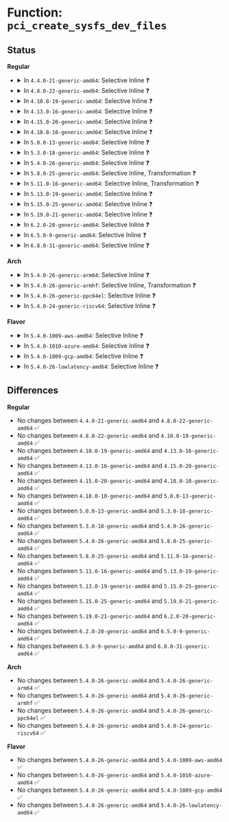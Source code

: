 # Function: <code>pci_create_sysfs_dev_files</code>

## Status
<b>Regular</b>
<ul>
<li>
<details>
<summary>In <code>4.4.0-21-generic-amd64</code>: Selective Inline ❓</summary>

```c
int pci_create_sysfs_dev_files(struct pci_dev * pdev)
```

```json
{
  "name": "pci_create_sysfs_dev_files",
  "collision_type": "Unique Global",
  "inline_type": "Selective",
  "funcs": [
    {
      "addr": 18446744071583287680,
      "name": "pci_create_sysfs_dev_files",
      "external": true,
      "loc": "drivers/pci/pci-sysfs.c:1376",
      "file": "drivers/pci/pci-sysfs.c",
      "inline": "not declared, inlined",
      "caller_inline": [],
      "caller_func": [
        "drivers/pci/bus.c:pci_bus_add_device",
        "drivers/pci/pci-sysfs.c:pci_sysfs_init"
      ]
    }
  ],
  "symbols": [
    {
      "addr": 18446744071583287680,
      "name": "pci_create_sysfs_dev_files",
      "section": ".text",
      "bind": "STB_GLOBAL",
      "size": 876
    }
  ]
}
```
</details>
</li>
<li>
<details>
<summary>In <code>4.8.0-22-generic-amd64</code>: Selective Inline ❓</summary>

```c
int pci_create_sysfs_dev_files(struct pci_dev * pdev)
```

```json
{
  "name": "pci_create_sysfs_dev_files",
  "collision_type": "Unique Global",
  "inline_type": "Selective",
  "funcs": [
    {
      "addr": 18446744071583598880,
      "name": "pci_create_sysfs_dev_files",
      "external": true,
      "loc": "drivers/pci/pci-sysfs.c:1377",
      "file": "drivers/pci/pci-sysfs.c",
      "inline": "not declared, inlined",
      "caller_inline": [],
      "caller_func": [
        "drivers/pci/bus.c:pci_bus_add_device",
        "drivers/pci/pci-sysfs.c:pci_sysfs_init"
      ]
    }
  ],
  "symbols": [
    {
      "addr": 18446744071583598880,
      "name": "pci_create_sysfs_dev_files",
      "section": ".text",
      "bind": "STB_GLOBAL",
      "size": 815
    }
  ]
}
```
</details>
</li>
<li>
<details>
<summary>In <code>4.10.0-19-generic-amd64</code>: Selective Inline ❓</summary>

```c
int pci_create_sysfs_dev_files(struct pci_dev * pdev)
```

```json
{
  "name": "pci_create_sysfs_dev_files",
  "collision_type": "Unique Global",
  "inline_type": "Selective",
  "funcs": [
    {
      "addr": 18446744071583736048,
      "name": "pci_create_sysfs_dev_files",
      "external": true,
      "loc": "drivers/pci/pci-sysfs.c:1379",
      "file": "drivers/pci/pci-sysfs.c",
      "inline": "not declared, inlined",
      "caller_inline": [],
      "caller_func": [
        "drivers/pci/bus.c:pci_bus_add_device",
        "drivers/pci/pci-sysfs.c:pci_sysfs_init"
      ]
    }
  ],
  "symbols": [
    {
      "addr": 18446744071583736048,
      "name": "pci_create_sysfs_dev_files",
      "section": ".text",
      "bind": "STB_GLOBAL",
      "size": 815
    }
  ]
}
```
</details>
</li>
<li>
<details>
<summary>In <code>4.13.0-16-generic-amd64</code>: Selective Inline ❓</summary>

```c
int pci_create_sysfs_dev_files(struct pci_dev * pdev)
```

```json
{
  "name": "pci_create_sysfs_dev_files",
  "collision_type": "Unique Global",
  "inline_type": "Selective",
  "funcs": [
    {
      "addr": 18446744071583777840,
      "name": "pci_create_sysfs_dev_files",
      "external": true,
      "loc": "drivers/pci/pci-sysfs.c:1531",
      "file": "drivers/pci/pci-sysfs.c",
      "inline": "not declared, inlined",
      "caller_inline": [],
      "caller_func": [
        "drivers/pci/bus.c:pci_bus_add_device",
        "drivers/pci/pci-sysfs.c:pci_sysfs_init"
      ]
    }
  ],
  "symbols": [
    {
      "addr": 18446744071583777840,
      "name": "pci_create_sysfs_dev_files",
      "section": ".text",
      "bind": "STB_GLOBAL",
      "size": 863
    }
  ]
}
```
</details>
</li>
<li>
<details>
<summary>In <code>4.15.0-20-generic-amd64</code>: Selective Inline ❓</summary>

```c
int pci_create_sysfs_dev_files(struct pci_dev * pdev)
```

```json
{
  "name": "pci_create_sysfs_dev_files",
  "collision_type": "Unique Global",
  "inline_type": "Selective",
  "funcs": [
    {
      "addr": 18446744071584037968,
      "name": "pci_create_sysfs_dev_files",
      "external": true,
      "loc": "drivers/pci/pci-sysfs.c:1566",
      "file": "drivers/pci/pci-sysfs.c",
      "inline": "not declared, inlined",
      "caller_inline": [],
      "caller_func": [
        "drivers/pci/bus.c:pci_bus_add_device",
        "drivers/pci/pci-sysfs.c:pci_sysfs_init"
      ]
    }
  ],
  "symbols": [
    {
      "addr": 18446744071584037968,
      "name": "pci_create_sysfs_dev_files",
      "section": ".text",
      "bind": "STB_GLOBAL",
      "size": 863
    }
  ]
}
```
</details>
</li>
<li>
<details>
<summary>In <code>4.18.0-10-generic-amd64</code>: Selective Inline ❓</summary>

```c
int pci_create_sysfs_dev_files(struct pci_dev * pdev)
```

```json
{
  "name": "pci_create_sysfs_dev_files",
  "collision_type": "Unique Global",
  "inline_type": "Selective",
  "funcs": [
    {
      "addr": 18446744071584235024,
      "name": "pci_create_sysfs_dev_files",
      "external": true,
      "loc": "drivers/pci/pci-sysfs.c:1490",
      "file": "drivers/pci/pci-sysfs.c",
      "inline": "not declared, inlined",
      "caller_inline": [],
      "caller_func": [
        "drivers/pci/bus.c:pci_bus_add_device",
        "drivers/pci/pci-sysfs.c:pci_sysfs_init"
      ]
    }
  ],
  "symbols": [
    {
      "addr": 18446744071584235024,
      "name": "pci_create_sysfs_dev_files",
      "section": ".text",
      "bind": "STB_GLOBAL",
      "size": 639
    }
  ]
}
```
</details>
</li>
<li>
<details>
<summary>In <code>5.0.0-13-generic-amd64</code>: Selective Inline ❓</summary>

```c
int pci_create_sysfs_dev_files(struct pci_dev * pdev)
```

```json
{
  "name": "pci_create_sysfs_dev_files",
  "collision_type": "Unique Global",
  "inline_type": "Selective",
  "funcs": [
    {
      "addr": 18446744071584324688,
      "name": "pci_create_sysfs_dev_files",
      "external": true,
      "loc": "drivers/pci/pci-sysfs.c:1491",
      "file": "drivers/pci/pci-sysfs.c",
      "inline": "not declared, inlined",
      "caller_inline": [],
      "caller_func": [
        "drivers/pci/bus.c:pci_bus_add_device",
        "drivers/pci/pci-sysfs.c:pci_sysfs_init"
      ]
    }
  ],
  "symbols": [
    {
      "addr": 18446744071584324688,
      "name": "pci_create_sysfs_dev_files",
      "section": ".text",
      "bind": "STB_GLOBAL",
      "size": 639
    }
  ]
}
```
</details>
</li>
<li>
<details>
<summary>In <code>5.3.0-18-generic-amd64</code>: Selective Inline ❓</summary>

```c
int pci_create_sysfs_dev_files(struct pci_dev * pdev)
```

```json
{
  "name": "pci_create_sysfs_dev_files",
  "collision_type": "Unique Global",
  "inline_type": "Selective",
  "funcs": [
    {
      "addr": 18446744071584519568,
      "name": "pci_create_sysfs_dev_files",
      "external": true,
      "loc": "drivers/pci/pci-sysfs.c:1492",
      "file": "drivers/pci/pci-sysfs.c",
      "inline": "not declared, inlined",
      "caller_inline": [],
      "caller_func": [
        "drivers/pci/bus.c:pci_bus_add_device",
        "drivers/pci/pci-sysfs.c:pci_sysfs_init"
      ]
    }
  ],
  "symbols": [
    {
      "addr": 18446744071584519568,
      "name": "pci_create_sysfs_dev_files",
      "section": ".text",
      "bind": "STB_GLOBAL",
      "size": 653
    }
  ]
}
```
</details>
</li>
<li>
<details>
<summary>In <code>5.4.0-26-generic-amd64</code>: Selective Inline ❓</summary>

```c
int pci_create_sysfs_dev_files(struct pci_dev * pdev)
```

```json
{
  "name": "pci_create_sysfs_dev_files",
  "collision_type": "Unique Global",
  "inline_type": "Selective",
  "funcs": [
    {
      "addr": 18446744071584654816,
      "name": "pci_create_sysfs_dev_files",
      "external": true,
      "loc": "drivers/pci/pci-sysfs.c:1346",
      "file": "drivers/pci/pci-sysfs.c",
      "inline": "not declared, inlined",
      "caller_inline": [],
      "caller_func": [
        "drivers/pci/bus.c:pci_bus_add_device",
        "drivers/pci/pci-sysfs.c:pci_sysfs_init"
      ]
    }
  ],
  "symbols": [
    {
      "addr": 18446744071584654816,
      "name": "pci_create_sysfs_dev_files",
      "section": ".text",
      "bind": "STB_GLOBAL",
      "size": 633
    }
  ]
}
```
</details>
</li>
<li>
<details>
<summary>In <code>5.8.0-25-generic-amd64</code>: Selective Inline, Transformation ❓</summary>

```c
int pci_create_sysfs_dev_files(struct pci_dev * pdev)
```

```json
{
  "name": "pci_create_sysfs_dev_files",
  "collision_type": "Unique Global",
  "inline_type": "Selective",
  "funcs": [
    {
      "addr": 18446744071585338176,
      "name": "pci_create_sysfs_dev_files",
      "external": true,
      "loc": "drivers/pci/pci-sysfs.c:1331",
      "file": "drivers/pci/pci-sysfs.c",
      "inline": "not declared, inlined",
      "caller_inline": [],
      "caller_func": [
        "drivers/pci/bus.c:pci_bus_add_device",
        "drivers/pci/pci-sysfs.c:pci_sysfs_init"
      ]
    }
  ],
  "symbols": [
    {
      "addr": 18446744071585338176,
      "name": "pci_create_sysfs_dev_files.part.0",
      "section": ".text",
      "bind": "STB_LOCAL",
      "size": 420
    },
    {
      "addr": 18446744071585339216,
      "name": "pci_create_sysfs_dev_files",
      "section": ".text",
      "bind": "STB_GLOBAL",
      "size": 95
    }
  ]
}
```
</details>
</li>
<li>
<details>
<summary>In <code>5.11.0-16-generic-amd64</code>: Selective Inline, Transformation ❓</summary>

```c
int pci_create_sysfs_dev_files(struct pci_dev * pdev)
```

```json
{
  "name": "pci_create_sysfs_dev_files",
  "collision_type": "Unique Global",
  "inline_type": "Selective",
  "funcs": [
    {
      "addr": 18446744071585491424,
      "name": "pci_create_sysfs_dev_files",
      "external": true,
      "loc": "drivers/pci/pci-sysfs.c:1342",
      "file": "drivers/pci/pci-sysfs.c",
      "inline": "not declared, inlined",
      "caller_inline": [],
      "caller_func": [
        "drivers/pci/bus.c:pci_bus_add_device",
        "drivers/pci/pci-sysfs.c:pci_sysfs_init"
      ]
    }
  ],
  "symbols": [
    {
      "addr": 18446744071585491424,
      "name": "pci_create_sysfs_dev_files.part.0",
      "section": ".text",
      "bind": "STB_LOCAL",
      "size": 420
    },
    {
      "addr": 18446744071585492464,
      "name": "pci_create_sysfs_dev_files",
      "section": ".text",
      "bind": "STB_GLOBAL",
      "size": 95
    }
  ]
}
```
</details>
</li>
<li>
<details>
<summary>In <code>5.13.0-19-generic-amd64</code>: Selective Inline ❓</summary>

```c
int pci_create_sysfs_dev_files(struct pci_dev * pdev)
```

```json
{
  "name": "pci_create_sysfs_dev_files",
  "collision_type": "Unique Global",
  "inline_type": "Selective",
  "funcs": [
    {
      "addr": 18446744071614522156,
      "name": "pci_create_sysfs_dev_files",
      "external": true,
      "loc": "drivers/pci/pci-sysfs.c:1381",
      "file": "drivers/pci/pci-sysfs.c",
      "inline": "not declared, inlined",
      "caller_inline": [
        "drivers/pci/pci-sysfs.c:pci_sysfs_init"
      ],
      "caller_func": [
        "drivers/pci/bus.c:pci_bus_add_device"
      ]
    }
  ],
  "symbols": [
    {
      "addr": 18446744071585372240,
      "name": "pci_create_sysfs_dev_files",
      "section": ".text",
      "bind": "STB_GLOBAL",
      "size": 32
    }
  ]
}
```
</details>
</li>
<li>
<details>
<summary>In <code>5.15.0-25-generic-amd64</code>: Selective Inline ❓</summary>

```c
int pci_create_sysfs_dev_files(struct pci_dev * pdev)
```

```json
{
  "name": "pci_create_sysfs_dev_files",
  "collision_type": "Unique Global",
  "inline_type": "Selective",
  "funcs": [
    {
      "addr": 18446744071615471678,
      "name": "pci_create_sysfs_dev_files",
      "external": true,
      "loc": "drivers/pci/pci-sysfs.c:1381",
      "file": "drivers/pci/pci-sysfs.c",
      "inline": "not declared, inlined",
      "caller_inline": [
        "drivers/pci/pci-sysfs.c:pci_sysfs_init"
      ],
      "caller_func": [
        "drivers/pci/bus.c:pci_bus_add_device"
      ]
    }
  ],
  "symbols": [
    {
      "addr": 18446744071585832992,
      "name": "pci_create_sysfs_dev_files",
      "section": ".text",
      "bind": "STB_GLOBAL",
      "size": 32
    }
  ]
}
```
</details>
</li>
<li>
<details>
<summary>In <code>5.19.0-21-generic-amd64</code>: Selective Inline ❓</summary>

```c
int pci_create_sysfs_dev_files(struct pci_dev * pdev)
```

```json
{
  "name": "pci_create_sysfs_dev_files",
  "collision_type": "Unique Global",
  "inline_type": "Selective",
  "funcs": [
    {
      "addr": 18446744071617273648,
      "name": "pci_create_sysfs_dev_files",
      "external": true,
      "loc": "drivers/pci/pci-sysfs.c:1376",
      "file": "drivers/pci/pci-sysfs.c",
      "inline": "not declared, inlined",
      "caller_inline": [
        "drivers/pci/pci-sysfs.c:pci_sysfs_init"
      ],
      "caller_func": [
        "drivers/pci/bus.c:pci_bus_add_device"
      ]
    }
  ],
  "symbols": [
    {
      "addr": 18446744071587024624,
      "name": "pci_create_sysfs_dev_files",
      "section": ".text",
      "bind": "STB_GLOBAL",
      "size": 44
    }
  ]
}
```
</details>
</li>
<li>
<details>
<summary>In <code>6.2.0-20-generic-amd64</code>: Selective Inline ❓</summary>

```c
int pci_create_sysfs_dev_files(struct pci_dev * pdev)
```

```json
{
  "name": "pci_create_sysfs_dev_files",
  "collision_type": "Unique Global",
  "inline_type": "Selective",
  "funcs": [
    {
      "addr": 18446744071627982508,
      "name": "pci_create_sysfs_dev_files",
      "external": true,
      "loc": "drivers/pci/pci-sysfs.c:1495",
      "file": "drivers/pci/pci-sysfs.c",
      "inline": "not declared, inlined",
      "caller_inline": [
        "drivers/pci/pci-sysfs.c:pci_sysfs_init"
      ],
      "caller_func": [
        "drivers/pci/bus.c:pci_bus_add_device"
      ]
    }
  ],
  "symbols": [
    {
      "addr": 18446744071588201216,
      "name": "pci_create_sysfs_dev_files",
      "section": ".text",
      "bind": "STB_GLOBAL",
      "size": 44
    }
  ]
}
```
</details>
</li>
<li>
<details>
<summary>In <code>6.5.0-9-generic-amd64</code>: Selective Inline ❓</summary>

```c
int pci_create_sysfs_dev_files(struct pci_dev * pdev)
```

```json
{
  "name": "pci_create_sysfs_dev_files",
  "collision_type": "Unique Global",
  "inline_type": "Selective",
  "funcs": [
    {
      "addr": 18446744071619748268,
      "name": "pci_create_sysfs_dev_files",
      "external": true,
      "loc": "drivers/pci/pci-sysfs.c:1495",
      "file": "drivers/pci/pci-sysfs.c",
      "inline": "not declared, inlined",
      "caller_inline": [
        "drivers/pci/pci-sysfs.c:pci_sysfs_init"
      ],
      "caller_func": [
        "drivers/pci/bus.c:pci_bus_add_device"
      ]
    }
  ],
  "symbols": [
    {
      "addr": 18446744071588476896,
      "name": "pci_create_sysfs_dev_files",
      "section": ".text",
      "bind": "STB_GLOBAL",
      "size": 44
    }
  ]
}
```
</details>
</li>
<li>
<details>
<summary>In <code>6.8.0-31-generic-amd64</code>: Selective Inline ❓</summary>

```c
int pci_create_sysfs_dev_files(struct pci_dev * pdev)
```

```json
{
  "name": "pci_create_sysfs_dev_files",
  "collision_type": "Unique Global",
  "inline_type": "Selective",
  "funcs": [
    {
      "addr": 18446744071622056428,
      "name": "pci_create_sysfs_dev_files",
      "external": true,
      "loc": "drivers/pci/pci-sysfs.c:1519",
      "file": "drivers/pci/pci-sysfs.c",
      "inline": "not declared, inlined",
      "caller_inline": [
        "drivers/pci/pci-sysfs.c:pci_sysfs_init"
      ],
      "caller_func": [
        "drivers/pci/bus.c:pci_bus_add_device"
      ]
    }
  ],
  "symbols": [
    {
      "addr": 18446744071588774240,
      "name": "pci_create_sysfs_dev_files",
      "section": ".text",
      "bind": "STB_GLOBAL",
      "size": 44
    }
  ]
}
```
</details>
</li>
</ul>
<b>Arch</b>
<ul>
<li>
<details>
<summary>In <code>5.4.0-26-generic-arm64</code>: Selective Inline ❓</summary>

```c
int pci_create_sysfs_dev_files(struct pci_dev * pdev)
```

```json
{
  "name": "pci_create_sysfs_dev_files",
  "collision_type": "Unique Global",
  "inline_type": "Selective",
  "funcs": [
    {
      "addr": 18446603336496902424,
      "name": "pci_create_sysfs_dev_files",
      "external": true,
      "loc": "drivers/pci/pci-sysfs.c:1346",
      "file": "drivers/pci/pci-sysfs.c",
      "inline": "not declared, inlined",
      "caller_inline": [],
      "caller_func": [
        "drivers/pci/bus.c:pci_bus_add_device",
        "drivers/pci/pci-sysfs.c:pci_sysfs_init"
      ]
    }
  ],
  "symbols": [
    {
      "addr": 18446603336496902424,
      "name": "pci_create_sysfs_dev_files",
      "section": ".text",
      "bind": "STB_GLOBAL",
      "size": 744
    }
  ]
}
```
</details>
</li>
<li>
<details>
<summary>In <code>5.4.0-26-generic-armhf</code>: Selective Inline, Transformation ❓</summary>

```c
int pci_create_sysfs_dev_files(struct pci_dev * pdev)
```

```json
{
  "name": "pci_create_sysfs_dev_files",
  "collision_type": "Unique Global",
  "inline_type": "Selective",
  "funcs": [
    {
      "addr": 3230178180,
      "name": "pci_create_sysfs_dev_files",
      "external": true,
      "loc": "drivers/pci/pci-sysfs.c:1346",
      "file": "drivers/pci/pci-sysfs.c",
      "inline": "not declared, inlined",
      "caller_inline": [],
      "caller_func": [
        "drivers/pci/bus.c:pci_bus_add_device",
        "drivers/pci/pci-sysfs.c:pci_sysfs_init"
      ]
    }
  ],
  "symbols": [
    {
      "addr": 3230178180,
      "name": "pci_create_sysfs_dev_files.part.0",
      "section": ".text",
      "bind": "STB_LOCAL",
      "size": 640
    },
    {
      "addr": 3230179516,
      "name": "pci_create_sysfs_dev_files",
      "section": ".text",
      "bind": "STB_GLOBAL",
      "size": 104
    }
  ]
}
```
</details>
</li>
<li>
<details>
<summary>In <code>5.4.0-26-generic-ppc64el</code>: Selective Inline ❓</summary>

```c
int pci_create_sysfs_dev_files(struct pci_dev * pdev)
```

```json
{
  "name": "pci_create_sysfs_dev_files",
  "collision_type": "Unique Global",
  "inline_type": "Selective",
  "funcs": [
    {
      "addr": 13835058055290994784,
      "name": "pci_create_sysfs_dev_files",
      "external": true,
      "loc": "drivers/pci/pci-sysfs.c:1346",
      "file": "drivers/pci/pci-sysfs.c",
      "inline": "not declared, inlined",
      "caller_inline": [],
      "caller_func": [
        "drivers/pci/bus.c:pci_bus_add_device",
        "drivers/pci/pci-sysfs.c:pci_sysfs_init"
      ]
    }
  ],
  "symbols": [
    {
      "addr": 13835058055290994784,
      "name": "pci_create_sysfs_dev_files",
      "section": ".text",
      "bind": "STB_GLOBAL",
      "size": 792
    }
  ]
}
```
</details>
</li>
<li>
<details>
<summary>In <code>5.4.0-24-generic-riscv64</code>: Selective Inline ❓</summary>

```c
int pci_create_sysfs_dev_files(struct pci_dev * pdev)
```

```json
{
  "name": "pci_create_sysfs_dev_files",
  "collision_type": "Unique Global",
  "inline_type": "Selective",
  "funcs": [
    {
      "addr": 18446743936275591716,
      "name": "pci_create_sysfs_dev_files",
      "external": true,
      "loc": "drivers/pci/pci-sysfs.c:1346",
      "file": "drivers/pci/pci-sysfs.c",
      "inline": "not declared, inlined",
      "caller_inline": [],
      "caller_func": [
        "drivers/pci/bus.c:pci_bus_add_device",
        "drivers/pci/pci-sysfs.c:pci_sysfs_init"
      ]
    }
  ],
  "symbols": [
    {
      "addr": 18446743936275591716,
      "name": "pci_create_sysfs_dev_files",
      "section": ".text",
      "bind": "STB_GLOBAL",
      "size": 430
    }
  ]
}
```
</details>
</li>
</ul>
<b>Flavor</b>
<ul>
<li>
<details>
<summary>In <code>5.4.0-1009-aws-amd64</code>: Selective Inline ❓</summary>

```c
int pci_create_sysfs_dev_files(struct pci_dev * pdev)
```

```json
{
  "name": "pci_create_sysfs_dev_files",
  "collision_type": "Unique Global",
  "inline_type": "Selective",
  "funcs": [
    {
      "addr": 18446744071584605280,
      "name": "pci_create_sysfs_dev_files",
      "external": true,
      "loc": "drivers/pci/pci-sysfs.c:1346",
      "file": "drivers/pci/pci-sysfs.c",
      "inline": "not declared, inlined",
      "caller_inline": [],
      "caller_func": [
        "drivers/pci/bus.c:pci_bus_add_device",
        "drivers/pci/pci-sysfs.c:pci_sysfs_init"
      ]
    }
  ],
  "symbols": [
    {
      "addr": 18446744071584605280,
      "name": "pci_create_sysfs_dev_files",
      "section": ".text",
      "bind": "STB_GLOBAL",
      "size": 633
    }
  ]
}
```
</details>
</li>
<li>
<details>
<summary>In <code>5.4.0-1010-azure-amd64</code>: Selective Inline ❓</summary>

```c
int pci_create_sysfs_dev_files(struct pci_dev * pdev)
```

```json
{
  "name": "pci_create_sysfs_dev_files",
  "collision_type": "Unique Global",
  "inline_type": "Selective",
  "funcs": [
    {
      "addr": 18446744071584535104,
      "name": "pci_create_sysfs_dev_files",
      "external": true,
      "loc": "drivers/pci/pci-sysfs.c:1346",
      "file": "drivers/pci/pci-sysfs.c",
      "inline": "not declared, inlined",
      "caller_inline": [],
      "caller_func": [
        "drivers/pci/bus.c:pci_bus_add_device",
        "drivers/pci/pci-sysfs.c:pci_sysfs_init"
      ]
    }
  ],
  "symbols": [
    {
      "addr": 18446744071584535104,
      "name": "pci_create_sysfs_dev_files",
      "section": ".text",
      "bind": "STB_GLOBAL",
      "size": 633
    }
  ]
}
```
</details>
</li>
<li>
<details>
<summary>In <code>5.4.0-1009-gcp-amd64</code>: Selective Inline ❓</summary>

```c
int pci_create_sysfs_dev_files(struct pci_dev * pdev)
```

```json
{
  "name": "pci_create_sysfs_dev_files",
  "collision_type": "Unique Global",
  "inline_type": "Selective",
  "funcs": [
    {
      "addr": 18446744071584604976,
      "name": "pci_create_sysfs_dev_files",
      "external": true,
      "loc": "drivers/pci/pci-sysfs.c:1346",
      "file": "drivers/pci/pci-sysfs.c",
      "inline": "not declared, inlined",
      "caller_inline": [],
      "caller_func": [
        "drivers/pci/bus.c:pci_bus_add_device",
        "drivers/pci/pci-sysfs.c:pci_sysfs_init"
      ]
    }
  ],
  "symbols": [
    {
      "addr": 18446744071584604976,
      "name": "pci_create_sysfs_dev_files",
      "section": ".text",
      "bind": "STB_GLOBAL",
      "size": 633
    }
  ]
}
```
</details>
</li>
<li>
<details>
<summary>In <code>5.4.0-26-lowlatency-amd64</code>: Selective Inline ❓</summary>

```c
int pci_create_sysfs_dev_files(struct pci_dev * pdev)
```

```json
{
  "name": "pci_create_sysfs_dev_files",
  "collision_type": "Unique Global",
  "inline_type": "Selective",
  "funcs": [
    {
      "addr": 18446744071584712672,
      "name": "pci_create_sysfs_dev_files",
      "external": true,
      "loc": "drivers/pci/pci-sysfs.c:1346",
      "file": "drivers/pci/pci-sysfs.c",
      "inline": "not declared, inlined",
      "caller_inline": [],
      "caller_func": [
        "drivers/pci/bus.c:pci_bus_add_device",
        "drivers/pci/pci-sysfs.c:pci_sysfs_init"
      ]
    }
  ],
  "symbols": [
    {
      "addr": 18446744071584712672,
      "name": "pci_create_sysfs_dev_files",
      "section": ".text",
      "bind": "STB_GLOBAL",
      "size": 633
    }
  ]
}
```
</details>
</li>
</ul>

## Differences
<b>Regular</b>
<ul>
<li>
No changes between <code>4.4.0-21-generic-amd64</code> and <code>4.8.0-22-generic-amd64</code> ✅
</li>
<li>
No changes between <code>4.8.0-22-generic-amd64</code> and <code>4.10.0-19-generic-amd64</code> ✅
</li>
<li>
No changes between <code>4.10.0-19-generic-amd64</code> and <code>4.13.0-16-generic-amd64</code> ✅
</li>
<li>
No changes between <code>4.13.0-16-generic-amd64</code> and <code>4.15.0-20-generic-amd64</code> ✅
</li>
<li>
No changes between <code>4.15.0-20-generic-amd64</code> and <code>4.18.0-10-generic-amd64</code> ✅
</li>
<li>
No changes between <code>4.18.0-10-generic-amd64</code> and <code>5.0.0-13-generic-amd64</code> ✅
</li>
<li>
No changes between <code>5.0.0-13-generic-amd64</code> and <code>5.3.0-18-generic-amd64</code> ✅
</li>
<li>
No changes between <code>5.3.0-18-generic-amd64</code> and <code>5.4.0-26-generic-amd64</code> ✅
</li>
<li>
No changes between <code>5.4.0-26-generic-amd64</code> and <code>5.8.0-25-generic-amd64</code> ✅
</li>
<li>
No changes between <code>5.8.0-25-generic-amd64</code> and <code>5.11.0-16-generic-amd64</code> ✅
</li>
<li>
No changes between <code>5.11.0-16-generic-amd64</code> and <code>5.13.0-19-generic-amd64</code> ✅
</li>
<li>
No changes between <code>5.13.0-19-generic-amd64</code> and <code>5.15.0-25-generic-amd64</code> ✅
</li>
<li>
No changes between <code>5.15.0-25-generic-amd64</code> and <code>5.19.0-21-generic-amd64</code> ✅
</li>
<li>
No changes between <code>5.19.0-21-generic-amd64</code> and <code>6.2.0-20-generic-amd64</code> ✅
</li>
<li>
No changes between <code>6.2.0-20-generic-amd64</code> and <code>6.5.0-9-generic-amd64</code> ✅
</li>
<li>
No changes between <code>6.5.0-9-generic-amd64</code> and <code>6.8.0-31-generic-amd64</code> ✅
</li>
</ul>
<b>Arch</b>
<ul>
<li>
No changes between <code>5.4.0-26-generic-amd64</code> and <code>5.4.0-26-generic-arm64</code> ✅
</li>
<li>
No changes between <code>5.4.0-26-generic-amd64</code> and <code>5.4.0-26-generic-armhf</code> ✅
</li>
<li>
No changes between <code>5.4.0-26-generic-amd64</code> and <code>5.4.0-26-generic-ppc64el</code> ✅
</li>
<li>
No changes between <code>5.4.0-26-generic-amd64</code> and <code>5.4.0-24-generic-riscv64</code> ✅
</li>
</ul>
<b>Flavor</b>
<ul>
<li>
No changes between <code>5.4.0-26-generic-amd64</code> and <code>5.4.0-1009-aws-amd64</code> ✅
</li>
<li>
No changes between <code>5.4.0-26-generic-amd64</code> and <code>5.4.0-1010-azure-amd64</code> ✅
</li>
<li>
No changes between <code>5.4.0-26-generic-amd64</code> and <code>5.4.0-1009-gcp-amd64</code> ✅
</li>
<li>
No changes between <code>5.4.0-26-generic-amd64</code> and <code>5.4.0-26-lowlatency-amd64</code> ✅
</li>
</ul>

